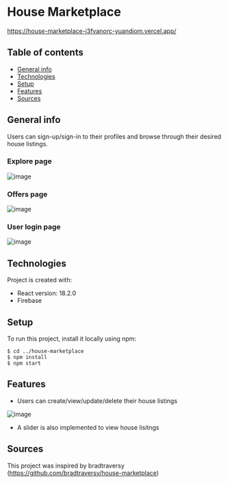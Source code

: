 # House Marketplace
https://house-marketplace-j3fvanorc-yuandjom.vercel.app/

## Table of contents
* [General info](#general-info)
* [Technologies](#technologies)
* [Setup](#setup)
* [Features](#features)
* [Sources](#sources)

## General info
Users can sign-up/sign-in to their profiles and browse through their desired house listings. 
### Explore page
![image](https://user-images.githubusercontent.com/69751989/206859180-76f1e7bc-27c9-44e6-8e76-ddd3b7fe1ecf.png)
### Offers page
![image](https://user-images.githubusercontent.com/69751989/206859222-82789202-b7af-4525-a4ac-e43f6408ad86.png)
### User login page
![image](https://user-images.githubusercontent.com/69751989/206859241-b379180d-b840-4ca5-b5ad-170cb51c3d1a.png)


## Technologies
Project is created with:
* React version: 18.2.0
* Firebase

## Setup
To run this project, install it locally using npm:
```
$ cd ../house-marketplace
$ npm install
$ npm start
```

## Features
* Users can create/view/update/delete their house listings

![image](https://user-images.githubusercontent.com/69751989/206859332-d69a4581-3550-4b5c-bfe2-441e87a094e9.png)
* A slider is also implemented to view house lisitngs

## Sources
This project was inspired by bradtraversy 
(https://github.com/bradtraversy/house-marketplace)
